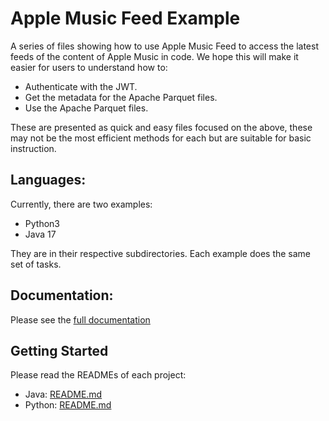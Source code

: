 # Apple Music Feed Example

A series of files showing how to use Apple Music Feed to access the latest feeds of the content of Apple Music in code. We hope this will make it easier for users to understand how to:

* Authenticate with the JWT.
* Get the metadata for the Apache Parquet files.
* Use the Apache Parquet files.

These are presented as quick and easy files focused on the above, these may not be the most efficient methods for each but are suitable for basic instruction.


## Languages:

Currently, there are two examples:
- Python3
- Java 17

They are in their respective subdirectories. Each example does the same set of tasks.

## Documentation:

Please see the [full documentation](https://developer.apple.com/documentation/applemusicfeed)

## Getting Started

Please read the READMEs of each project:
- Java: [README.md](java_example/README.md)
- Python: [README.md](python_example/README.md)
